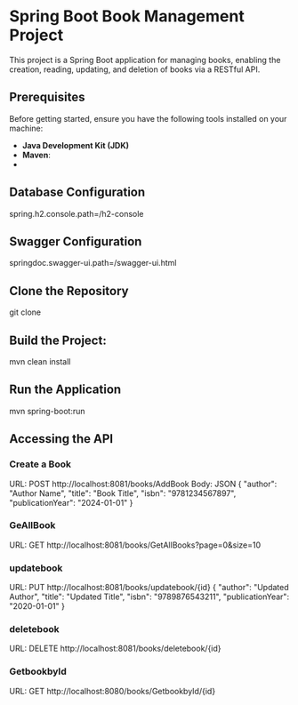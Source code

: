 # Spring Boot Book Management Project

This project is a Spring Boot application for managing books, enabling the creation, reading, updating, and deletion of books via a RESTful API.

## Prerequisites

Before getting started, ensure you have the following tools installed on your machine:
- **Java Development Kit (JDK)**
- **Maven**:
- 
## Database Configuration
spring.h2.console.path=/h2-console

## Swagger Configuration
springdoc.swagger-ui.path=/swagger-ui.html


## Clone the Repository
git clone 

## Build the Project:
mvn clean install

## Run the Application
mvn spring-boot:run

## Accessing the API
### Create a Book
URL: POST http://localhost:8081/books/AddBook
Body: JSON
{
  "author": "Author Name",
  "title": "Book Title",
  "isbn": "9781234567897",
  "publicationYear": "2024-01-01"
}

### GeAllBook
URL: GET http://localhost:8081/books/GetAllBooks?page=0&size=10
### updatebook
URL: PUT http://localhost:8081/books/updatebook/{id}
{
  "author": "Updated Author",
  "title": "Updated Title",
  "isbn": "9789876543211",
  "publicationYear": "2020-01-01"
}
### deletebook
URL: DELETE http://localhost:8081/books/deletebook/{id}
### GetbookbyId
URL: GET http://localhost:8080/books/GetbookbyId/{id}




